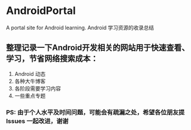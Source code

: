 # AndroidPortal
A portal site for Android learning. Android 学习资源的收录总结

## 整理记录一下Android开发相关的网站用于快速查看、学习，节省网络搜索成本：

1. Android 动态 
2. 各种大牛博客
3. 各阶段需要学习内容
4. 一些重点专题

### PS: 由于个人水平及时间问题，可能会有疏漏之处，希望各位朋友提 Issues 一起改进，谢谢
